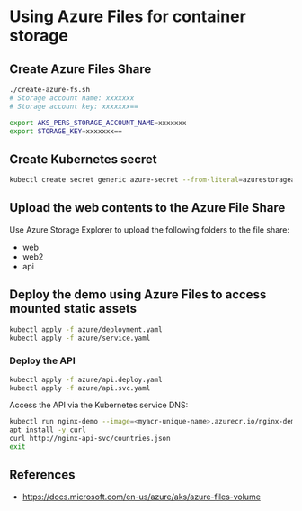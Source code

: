Using Azure Files for container storage
=======================================

## Create Azure Files Share

```sh
./create-azure-fs.sh
# Storage account name: xxxxxxx
# Storage account key: xxxxxxx==

export AKS_PERS_STORAGE_ACCOUNT_NAME=xxxxxxx
export STORAGE_KEY=xxxxxxx==
```

## Create Kubernetes secret

```sh
kubectl create secret generic azure-secret --from-literal=azurestorageaccountname=$AKS_PERS_STORAGE_ACCOUNT_NAME --from-literal=azurestorageaccountkey=$STORAGE_KEY
```

## Upload the web contents to the Azure File Share

Use Azure Storage Explorer to upload the following folders to the file share:

* web
* web2
* api

## Deploy the demo using Azure Files to access mounted static assets

```sh
kubectl apply -f azure/deployment.yaml
kubectl apply -f azure/service.yaml
```

### Deploy the API

```sh
kubectl apply -f azure/api.deploy.yaml
kubectl apply -f azure/api.svc.yaml
```

Access the API via the Kubernetes service DNS:

```sh
kubectl run nginx-demo --image=<myacr-unique-name>.azurecr.io/nginx-demo --generator=run-pod/v1
apt install -y curl
curl http://nginx-api-svc/countries.json
exit
```

## References

* https://docs.microsoft.com/en-us/azure/aks/azure-files-volume